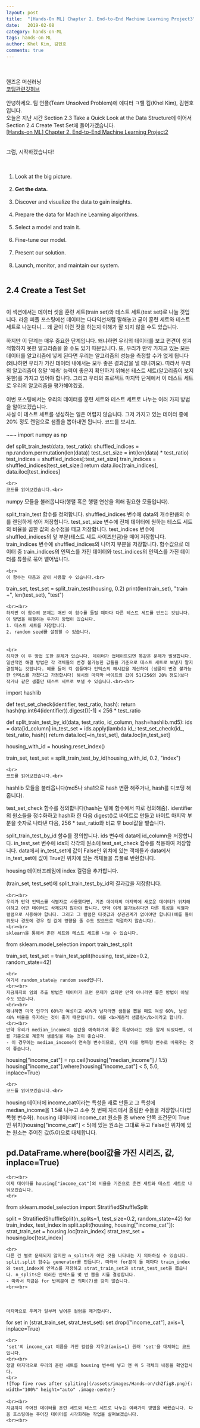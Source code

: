 ```yaml
---
layout: post
title:  "[Hands-On ML] Chapter 2. End-to-End Machine Learning Project3"
date:   2019-02-08
category: hands-on-ML
tags: hands-on ML
author: Khel Kim, 김현호
comments: true
---
```

<br><br>
핸즈온 머신러닝  
[코딩관련깃허브](https://github.com/rickiepark/handson-ml)
<br><br>
안녕하세요. 팀 언플(Team Unsolved Problem)에 에디터 ㅋ헬 킴(Khel Kim), 김현호입니다.
<br>
오늘은 지난 시간 Section 2.3 Take a Quick Look at the Data Structure에 이어서 Section 2.4 Create Test Set에 들어가겠습니다.
<br>
[[Hands-on ML] Chapter 2. End-to-End Machine Learning Project2](https://unsolvedproblem.github.io/hands-on%20ml/2019/02/08/Hands-On-Machine-Learning-with-Scikit-Learn-and-Tensorflow.html)
<br><br><br>
그럼, 시작하겠습니다!
<br><br><br>
1. Look at the big picture.
<br><br>
2. __Get the data.__
<br><br>
3. Discover and visualize the data to gain insights.
<br><br>
4. Prepare the data for Machine Learning algorithms.
<br><br>
5. Select a model and train it.
<br><br>
6. Fine-tune our model.
<br><br>
7. Present our solution.
<br><br>
8. Launch, monitor, and maintain our system.
<br><br>



## 2.4 Create a Test Set
<br>
이 섹션에서는 데이터 셋을 훈련 세트(train set)와 테스트 세트(test set)로 나눌 것입니다. 라온 피플 포스팅에선 데이터는 다다익선처럼 말해놓고 굳이 훈련 세트와 테스트 세트로 나눈다니... 왜 굳이 이런 짓을 하는지 이해가 잘 되지 않을 수도 있습니다.<br><br>
하지만 이 단계는 매우 중요한 단계입니다. 왜냐하면 우리의 데이터를 보고 편견이 생겨 적합하지 못한 알고리즘을 쓸 수도 있기 때문입니다. 또, 우리가 만약 가지고 있는 모든 데이터를 알고리즘에 넣게 된다면 우리는 알고리즘의 성능을 측정할 수가 없게 됩니다(왜냐하면 우리가 가진 데이터 내에서는 모두 좋은 결과값을 낼 테니까요). 따라서 우리의 알고리즘이 정말 '예측' 능력이 좋은지 확인하기 위해선 테스트 세트(알고리즘이 보지 못한)를 가지고 있어야 합니다. 그리고 우리의 프로젝트 마지막 단계에서 이 테스트 세트로 우리의 알고리즘을 평가해야겠죠.<br><br>
이번 포스팅에서는 우리의 데이터를 훈련 세트와 테스트 세트로 나누는 여러 가지 방법을 알아보겠습니다.
<br>
사실 이 테스트 세트를 생성하는 일은 어렵지 않습니다. 그저 가지고 있는 데이터 중에 20% 정도 랜덤으로 샘플을 뽑아내면 됩니다. 코드를 보시죠.<br><br>  
~~~
import numpy as np

def split_train_test(data, test_ratio):
    shuffled_indices = np.random.permutation(len(data))
    test_set_size = int(len(data) * test_ratio)
    test_indices = shuffled_indices[:test_set_size]
    train_indices = shuffled_indices[test_set_size:]
    return data.iloc[train_indices], data.iloc[test_indices]
~~~
<br>
코드를 읽어보겠습니다.<br>

~~~
numpy 모듈을 불러옵니다(행렬 혹은 행렬 연산을 위해 필요한 모듈입니다).

split_train_test 함수를 정의합니다.
  shuffled_indices 변수에 data의 개수만큼의 수를 랜덤하게 섞어 저장합니다.
  test_set_size 변수에 전체 데이터에 원하는 테스트 세트의 비율을 곱한 값의
  소수점을 떼고 저장합니다.
  test_indices 변수에 shuffled_indices의 앞 부분(테스트 세트 사이즈만큼)을
  떼어 저장합니다.
  train_indices 변수에 shuffled_indices의 나머지 부분을 저장합니다.
  함수값으로 데이터 중 train_indices의 인덱스를 가진 데이터와
  test_indices의 인덱스를 가진 데이터를 튜플로 묶어 뱉어냅니다.
~~~
<br>
이 함수는 다음과 같이 사용할 수 있습니다.<br>
~~~
train_set, test_set = split_train_test(housing, 0.2)
print(len(train_set), "train +", len(test_set), "test")
~~~
<br><br>
하지만 이 함수의 문제는 매번 이 함수를 돌릴 때마다 다른 테스트 세트를 만드는 것입니다. 이 방법을 해결하는 두가지 방법이 있습니다.
1. 테스트 세트를 저장합니다.
2. random seed를 설정할 수 있습니다.


<br>
하지만 이 두 방법 또한 문제가 있습니다. 데이터가 업데이트되면 똑같은 문제가 발생합니다. 일반적인 해결 방법은 각 객체들의 변경 불가능한 값들을 기준으로 테스트 세트로 보낼지 말지 결정하는 것입니다. 예를 들어 각 샘플마다 인덱스의 해시값을 계산하여 (샘플이 변경 불가능한 인덱스를 가졌다고 가정합시다) 해시의 마지막 바이트의 값이 51(256의 20% 정도)보다 작거나 같은 샘플만 테스트 세트로 보낼 수 있습니다.<br><br>
~~~
import hashlib

def test_set_check(identifier, test_ratio, hash):
    return hash(np.int64(identifier)).digest()[-1] < 256 * test_ratio

def split_train_test_by_id(data, test_ratio, id_column, hash=hashlib.md5):
    ids = data[id_column]
    in_test_set = ids.apply(lambda id_: test_set_check(id_, test_ratio, hash))
    return data.loc[~in_test_set], data.loc[in_test_set]

housing_with_id = housing.reset_index()

train_set, test_set = split_train_test_by_id(housing_with_id, 0.2, "index")
~~~
<br>
코드를 읽어보겠습니다.<br>
~~~
hashlib 모듈을 불러옵니다(md5나 sha1으로 hash 변환 해주거나, hash를 디코딩 해줍니다).

test_set_check 함수를 정의합니다(hash는 밑에 함수에서 따로 정의해줌).
  identifier의 원소들을 정수화하고 hash화 한 다음 digest()로 바이트로 만들고
  바이트 마지막 부분을 숫자로 나타낸 다음, 256 * test_ratio와 비교 후 bool값을
  뱉습니다.

split_train_test_by_id 함수를 정의합니다.
  ids 변수에 data에 id_column을 저장합니다.
  in_test_set 변수에 ids의 각각의 원소에 test_set_check 함수를 적용하여 저장합니다.
  data에서 in_test_set에 값이 False인 위치에 있는 객체들과
  data에서 in_test_set에 값이 True인 위치에 있는 객체들을 튜플로 반환합니다.

housing 데이터프레임에 index 컬럼을 추가합니다.

(train_set, test_set)에 split_train_test_by_id의 결과값을 저장합니다.
~~~
<br><br>
우리가 만약 인덱스를 식별자로 사용했다면, 기존 데이터의 마지막에 새로운 데이터가 위치해야하고 어떤 데이터도 삭제되지 않아야 합니다. 만약 이게 불가능하다면 다른 특성을 식별자 컬럼으로 사용해야 합니다. 그리고 그 컬럼은 타겟값과 상관관계가 없어야만 합니다(예를 들어 위도나 경도에 경우 집 값에 영향을 줄 수도 있으므로 적절하지 않습니다).
<br><br>
sklearn을 통해서 훈련 세트와 테스트 세트를 나눌 수 있습니다.

~~~
from sklearn.model_selection import train_test_split

train_set, test_set = train_test_split(housing, test_size=0.2, random_state=42)
~~~
<br>
여기서 random_state는 random seed입니다.
<br><br>
지금까지의 임의 추출 방법은 데이터가 크면 문제가 없지만 만약 아니라면 좋은 방법이 아닐 수도 있습니다.
<br><br>
왜냐하면 미국 인구의 60%가 여성이고 40%가 남자라면 샘플을 뽑을 때도 여성 60%, 남성 40% 비율을 유지하는 것이 좋기 때문입니다. 이를 <b>계층적 샘플링</b>이라고 합니다.
<br><br>
만약 우리가 median_income이 집값을 예측하기에 좋은 특성이라는 것을 알게 되었다면, 이를 기준으로 계층적 샘플링을 하는 것이 좋습니다.
- 이 경우에는 median_income이 연속형 변수이므로, 먼저 이를 명목형 변수로 바꿔주는 것이 좋습니다.

~~~
housing["income_cat"] = np.ceil(housing["median_income"] / 1.5)
housing["income_cat"].where(housing["income_cat"] < 5, 5.0, inplace=True)
~~~
<br>
코드를 읽어보겠습니다.<br>
~~~
housing 데이터에 income_cat이라는 특성을 새로 만들고 그 특성에 median_income을 1.5로 나누고 소수 첫 번째 자리에서 올림한 수들을 저장합니다(명목형 변수화).
housing 데이터에 income_cat 원소들 중 where 안쪽 조건문이 True인 위치(housing["income_cat"] < 5)에 있는 원소는 그대로 두고 False인 위치에 있는 원소는 주어진 값(5.0)으로 대체합니다.
## pd.DataFrame.where(bool값을 가진 시리즈, 값, inplace=True)
~~~
<br><br>
이제 데이터를 housing["income_cat"]의 비율을 기준으로 훈련 세트와 테스트 세트로 나눠보겠습니다.
<br>
~~~
from sklearn.model_selection import StratifiedShuffleSplit

split = StratifiedShuffleSplit(n_splits=1, test_size=0.2, random_state=42)
for train_index, test_index in split.split(housing, housing["income_cat"]):
    strat_train_set = housing.loc[train_index]
    strat_test_set = housing.loc[test_index]
~~~
<br>
다른 건 별로 문제되지 않지만 n_splits가 어떤 것을 나타내는 지 의아하실 수 있습니다. split.split 함수는 generator를 만듭니다. 따라서 for문이 돌 때마다 train_index와 test_index에 인덱스를 저장하고 strat_train_set과 strat_test_set을 뽑습니다. n_splits은 이러한 인텍스를 몇 번 뽑을 지를 결정합니다.
- 따라서 지금은 for 반복문이 큰 의미(?)를 갖지 않습니다.
<br><br>



마지막으로 우리가 일부러 넣어준 컬럼을 제거합시다.
~~~
for set in (strat_train_set, strat_test_set):
    set.drop(["income_cat"], axis=1, inplace=True)
~~~
<br>
'set'의 income_cat 이름을 가진 컬럼을 지우고(axis=1) 원래 'set'을 대체하는 코드입니다.
<br><br>
정말 마지막으로 우리의 훈련 세트를 housing 변수에 넣고 맨 위 5 객체의 내용을 확인합시다.
<br>
![Top five rows after spliting](/assets/images/Hands-on/ch2fig8.png){: width="100%" height="auto" .image-center}

<br><br>
지금까지 주어진 데이터를 훈련 세트와 테스트 세트로 나누는 여러가지 방법을 배웠습니다. 다음 포스팅에는 주어진 데이터를 시각화하는 작업을 살펴보겠습니다.
<br><br>
